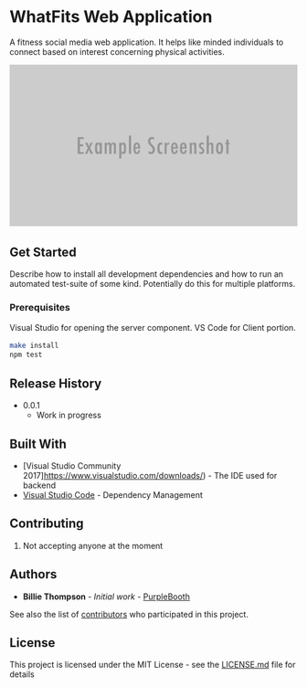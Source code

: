 # WhatFits Web Application

A fitness social media web application. It helps like minded individuals to connect based on interest concerning physical activities.

![](header.png)

## Get Started

Describe how to install all development dependencies and how to run an automated test-suite of some kind. Potentially do this for multiple platforms.
### Prerequisites
 Visual Studio for opening the server component. VS Code for Client portion.
```sh
make install
npm test
```

## Release History

* 0.0.1
    * Work in progress

## Built With

* [Visual Studio Community 2017]https://www.visualstudio.com/downloads/) - The IDE used for backend
* [Visual Studio Code](https://code.visualstudio.com/) - Dependency Management

## Contributing

1. Not accepting anyone at the moment

## Authors

* **Billie Thompson** - *Initial work* - [PurpleBooth](https://github.com/PurpleBooth)

See also the list of [contributors](https://github.com/your/project/contributors) who participated in this project.

## License

This project is licensed under the MIT License - see the [LICENSE.md](LICENSE.md) file for details
<!-- Markdown link & img dfn's -->
[npm-image]: https://img.shields.io/npm/v/datadog-metrics.svg?style=flat-square
[npm-url]: https://npmjs.org/package/datadog-metrics
[npm-downloads]: https://img.shields.io/npm/dm/datadog-metrics.svg?style=flat-square
[travis-image]: https://img.shields.io/travis/dbader/node-datadog-metrics/master.svg?style=flat-square
[travis-url]: https://travis-ci.org/dbader/node-datadog-metrics
[wiki]: https://github.com/yourname/yourproject/wiki
